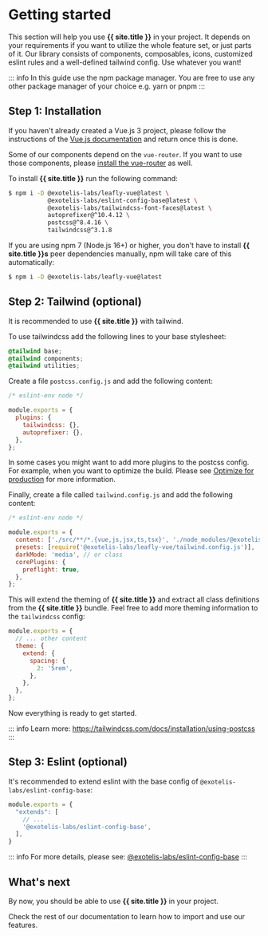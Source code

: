 <script setup>
import { useData } from 'vitepress';

const { site } = useData();
</script>

# Getting started
This section will help you use **{{ site.title }}** in your project. It depends on your requirements if you want to utilize the whole feature set, or just parts of it. Our library consists of components, composables, icons, customized eslint rules and a well-defined tailwind config. Use whatever you want!

::: info
In this guide use the npm package manager. You are free to use any other package manager of your choice e.g.
yarn or pnpm
:::

## Step 1: Installation
If you haven't already created a Vue.js 3 project, please follow the instructions of the [Vue.js documentation](https://vuejs.org/guide/quick-start.html#creating-a-vue-application) and return once this is done.

Some of our components depend on the `vue-router`. If you want to use those components, please [install the vue-router](https://router.vuejs.org/installation.html) as well.

To install **{{ site.title }}** run the following command:

```sh
$ npm i -D @exotelis-labs/leafly-vue@latest \
           @exotelis-labs/eslint-config-base@latest \
           @exotelis-labs/tailwindcss-font-faces@latest \
           autoprefixer@^10.4.12 \
           postcss@^8.4.16 \
           tailwindcss@^3.1.8
```

If you are using npm 7 (Node.js 16+) or higher, you don't have to install **{{ site.title }}s** peer dependencies manually, npm will take care of this automatically:

```sh
$ npm i -D @exotelis-labs/leafly-vue@latest
```

## Step 2: Tailwind (optional)
It is recommended to use **{{ site.title }}** with tailwind.

To use tailwindcss add the following lines to your base stylesheet:

```css
@tailwind base;
@tailwind components;
@tailwind utilities;
```

Create a file `postcss.config.js` and add the following content:

```js
/* eslint-env node */

module.exports = {
  plugins: {
    tailwindcss: {},
    autoprefixer: {},
  },
};
```

In some cases you might want to add more plugins to the postcss config. For example, when you want to optimize the build. Please see [Optimize for production](https://tailwindcss.com/docs/optimizing-for-production) for more information.

Finally, create a file called `tailwind.config.js` and add the following content:

```js
/* eslint-env node */

module.exports = {
  content: ['./src/**/*.{vue,js,jsx,ts,tsx}', './node_modules/@exotelis-labs/leafly-vue/dist/*.js'],
  presets: [require('@exotelis-labs/leafly-vue/tailwind.config.js')],
  darkMode: 'media', // or class
  corePlugins: {
    preflight: true,
  },
};
```

This will extend the theming of **{{ site.title }}** and extract all class definitions from the **{{ site.title }}** bundle. Feel free to add more theming information to the `tailwindcss` config:

```js
module.exports = {
  // ... other content
  theme: {
    extend: {
      spacing: {
        2: '5rem',
      },
    },
  },
};
```

Now everything is ready to get started.

::: info
Learn more: https://tailwindcss.com/docs/installation/using-postcss
:::


## Step 3: Eslint (optional)
It's recommended to extend eslint with the base config of `@exotelis-labs/eslint-config-base`:

```js
module.exports = {
  "extends": [
    // ...
    '@exotelis-labs/eslint-config-base',
  ],
}
```

::: info
For more details, please see: [@exotelis-labs/eslint-config-base](https://www.npmjs.com/package/@exotelis-labs/eslint-config-base)
:::

## What's next
By now, you should be able to use **{{ site.title }}** in your project.

Check the rest of our documentation to learn how to import and use our features.

